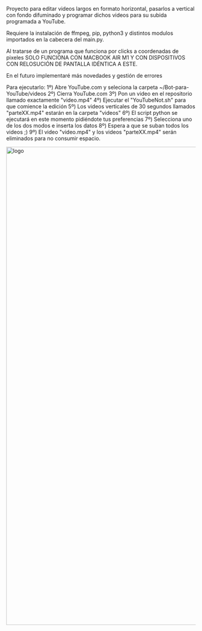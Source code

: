 Proyecto para editar videos largos en formato horizontal, pasarlos a vertical con fondo difuminado y 
programar dichos videos para su subida programada a YouTube.

Requiere la instalación de ffmpeg, pip, python3 y distintos modulos importados en la cabecera del main.py.

Al tratarse de un programa que funciona por clicks a coordenadas de pixeles SOLO FUNCIONA CON MACBOOK AIR M1 Y CON 
DISPOSITIVOS CON RELOSUCIÓN DE PANTALLA IDÉNTICA A ESTE.

En el futuro implementaré más novedades y gestión de errores

Para ejecutarlo:
1º) Abre YouTube.com y seleciona la carpeta ~/Bot-para-YouTube/videos
2º) Cierra YouTube.com
3º) Pon un video en el repositorio llamado exactamente "video.mp4"
4º) Ejecutar el "YouTubeNot.sh" para que comience la edición
5º) Los videos verticales de 30 segundos llamados "parteXX.mp4" estarán en la carpeta "videos"
6º) El script python se ejecutará en este momento pidiéndote tus preferencias
7º) Selecciona uno de los dos modos e inserta los datos
8º) Espera a que se suban todos los videos ;)
9º) El video "video.mp4" y los videos "parteXX.mp4" serán eliminados para no consumir espacio.


<img width="1272" alt="logo" src="https://user-images.githubusercontent.com/77785688/216454360-140bea38-d1f9-48c6-beb1-8ada1f36c9b6.png">
